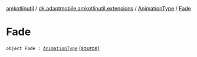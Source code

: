 [amkotlinutil](../../index.md) / [dk.adaptmobile.amkotlinutil.extensions](../index.md) / [AnimationType](index.md) / [Fade](./-fade.md)

# Fade

`object Fade : `[`AnimationType`](index.md) [(source)](https://github.com/adaptmobile-organization/amkotlinutil/tree/master/amkotlinutil/src/main/java/dk/adaptmobile/amkotlinutil/extensions/ConductorExtensions.kt#L35)